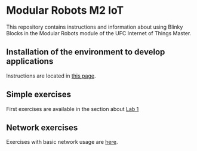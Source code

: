 # Modular Robots M2 IoT

This repository contains instructions and information about using Blinky Blocks in the Modular Robots module of the UFC Internet of Things Master.

## Installation of the environment to develop applications

Instructions are located in [this page](https://github.com/flassabe/modular-robots/blob/main/INSTALL.md).

## Simple exercises

First exercises are available in the section about [Lab 1](https://github.com/flassabe/modular-robots/blob/main/lab.md)

## Network exercises

Exercises with basic network usage are [here](https://github.com/flassabe/modular-robots/blob/main/network1.md).
